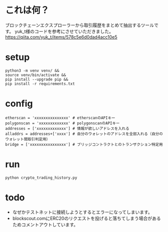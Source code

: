 # これは何？
ブロックチェーンエクスプローラーから取引履歴をまとめて抽出するツールです。
yuk_t様のコードを参考にさせていただきました。
https://qiita.com/yuk_t/items/578c5e6d0dad4acc10e5
# setup
```
python3 -m venv venv/ &&
source venv/bin/activate &&
pip install --upgrade pip &&
pip install -r requirements.txt
```
# config
```
etherscan = 'xxxxxxxxxxxxxxx' # etherscanのAPIキー
polygonscan = 'xxxxxxxxxxxxx' # polygonscanのAPIキー
addresses = ['xxxxxxxxxxxxx'] # 情報が欲しいアドレスを入れる
alladdrs = addresses+['xxxx'] # 自分のウォレットのアドレスを全部入れる（自分のウォレット間取引判定用）
bridge = ['xxxxxxxxxxxxxxxx'] # ブリッジコントラクトとのトランザクション特定用
```
# run
```
python crypto_trading_history.py
```
# todo
- なぜかテストネットに接続しようとするとエラーになってしまいます。
- blockscout.comにERC20のリクエストを投げると落ちてしまう場合があるためコメントアウトしています。

